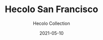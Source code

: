 ---
image_primary: "img/san_francisco_collection_heccolo_finium_2-410x410.jpg"
image_secondary: "img/san_francisco_collection_heccolo_finium-1000x400.jpg"
subtitle: "Hecolo Collection"
description: "Originally%20developed%20to%20optimize%20the%20use%20of%20wood%2C%20the%20Hecolo%20collection%20decorative%20walls%20are%20now%20treasured%20for%20their%20great%20aesthetic%20beauty.%20The%20combination%20of%20ten%20species%20on%20one%20wall%20creates%20a%20particular%20effect.%20The%20use%20of%20different%20species%20accentuates%20contrasts%20and%20creates%20interesting%20variations%20of%20texture%20and%20pattern.%0AHecolo%20is%20a%20great%20way%20to%20add%20a%20signature%20style%20to%20a%20space."
tags: 
  - "Wall Panels"
title: "Hecolo San Francisco"
designer: "Finium"
href: "https://finium.ca/en/decorative-walls/san-francisco/"
category: "Wall Panels"
manufacturer: "Finium"
slug: "/manufacturers/finium/wall-panels/finium-hecolo-san-francisco"
date: "2021-05-10"
---
